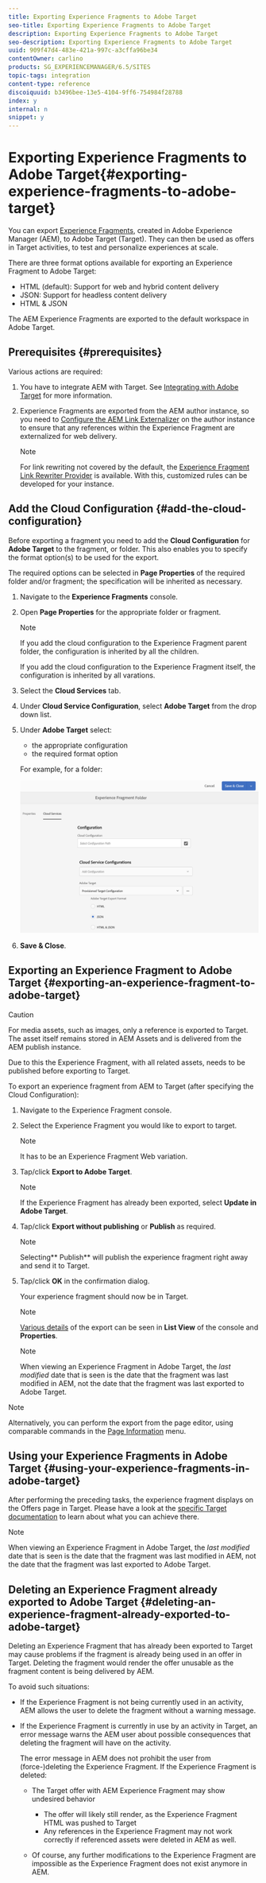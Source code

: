 ```yaml
---
title: Exporting Experience Fragments to Adobe Target
seo-title: Exporting Experience Fragments to Adobe Target
description: Exporting Experience Fragments to Adobe Target
seo-description: Exporting Experience Fragments to Adobe Target
uuid: 909f47d4-483e-421a-997c-a3cffa96be34
contentOwner: carlino
products: SG_EXPERIENCEMANAGER/6.5/SITES
topic-tags: integration
content-type: reference
discoiquuid: b3496bee-13e5-4104-9ff6-754984f28788
index: y
internal: n
snippet: y
---
```


# Exporting Experience Fragments to Adobe Target{#exporting-experience-fragments-to-adobe-target}

<!--
Comment Type: remark
Last Modified By: Alison Heimoz (aheimoz)
Last Modified Date: 2019-09-04T05:45:58.600-0400
<p>Rename page to "Exporting Experience Fragments to Adobe Target" ?<br /> </p>
-->

<!--
Comment Type: remark
Last Modified By: Alison Heimoz (aheimoz)
Last Modified Date: 2019-09-02T01:08:12.246-0400
<p>2019-08-14</p>
<p>BE CAREFUL ABOUT PUBLISHING THE PAGE - THERE ARE NOW CHANGES FOR 6.5.2.0...and 6.5.3.0</p>
-->

<!--
Comment Type: remark
Last Modified By: Alison Heimoz (aheimoz)
Last Modified Date: 2019-08-28T06:21:38.054-0400
<p>6.5.2.0</p>
-->

<!--
Comment Type: draft

<note type="caution">
<p>Some functionality on this page requires the application of AEM 6.5.2.0.</p>
<p>6.5.2.0:</p>
<ul>
<li>Experience Fragments can be exported to either:
<ul>
<li>the default workspace.</li>
<li>a named workspace, specified in the Cloud Configuration.</li>
</ul> </li>
<li>AEM must be <a href="../../../../6-5/sites/administering/using/integration-ims-adobe-io.md">integrated with Adobe Target using Adobe I/O</a>.</li>
</ul>
<p>AEM 6.5.0.0 and 6.5.1.0:</p>
<ul>
<li>The AEM Experience Fragments are exported into the default workspace of Adobe Target.</li>
<li>AEM must be integrated with Adobe Target according to the instructions under <a href="/6-5/sites/administering/using/target.md">Integrating with Adobe Target</a>.</li>
</ul>
</note>
-->

<!--
Comment Type: remark
Last Modified By: Alison Heimoz (aheimoz)
Last Modified Date: 2019-08-30T06:46:36.731-0400
<p>6.5.3.0</p>
-->

<!--
Comment Type: draft

<note type="caution">
<p>Some functionality on this page requires the application of AEM 6.5.3.0.</p>
<p>6.5.3.0:</p>
<ul>
<li>Externalizer Domains can now be selected.<br /> </li>
</ul>
<p>6.5.2.0:</p>
<ul>
<li>Experience Fragments can be exported to either:
<ul>
<li>the default workspace.</li>
<li>a named workspace, specified in the Cloud Configuration.</li>
</ul> </li>
<li>AEM must be <a href="../../../../6-5/sites/administering/using/integration-ims-adobe-io.md">integrated with Adobe Target using Adobe I/O</a>.</li>
</ul>
<p>AEM 6.5.0.0 and 6.5.1.0:</p>
<ul>
<li>The AEM Experience Fragments are exported into the default workspace of Adobe Target.</li>
<li>AEM must be integrated with Adobe Target according to the instructions under <a href="/6-5/sites/administering/using/target.md">Integrating with Adobe Target</a>.</li>
</ul>
</note>
-->

You can export [Experience Fragments](../../../../6-5/sites/authoring/using/experience-fragments.md), created in Adobe Experience Manager (AEM), to Adobe Target (Target). They can then be used as offers in Target activities, to test and personalize experiences at scale.

There are three format options available for exporting an Experience Fragment to Adobe Target:

* HTML (default): Support for web and hybrid content delivery  
* JSON: Support for headless content delivery  
* HTML & JSON

<!--
Comment Type: remark
Last Modified By: Alison Heimoz (aheimoz)
Last Modified Date: 2019-09-05T02:52:59.853-0400
<p>Remove for 6.5.2.0</p>
-->

The AEM Experience Fragments are exported to the default workspace in Adobe Target.

<!--
Comment Type: remark
Last Modified By: Alison Heimoz (aheimoz)
Last Modified Date: 2019-08-29T02:33:35.782-0400
<p>6.5.2.0</p>
-->

<!--
Comment Type: draft

<p>AEM Experience Fragments can be exported to the default workspace in Adobe Target, or to user-defined workspaces for Adobe Target. This is done via Adobe I/O, for which AEM must be <a href="../../../../6-5/sites/administering/using/integration-ims-adobe-io.md">integrated with Adobe Target using Adobe I/O</a>.</p>
-->

<!--
Comment Type: remark
Last Modified By: Alison Heimoz (aheimoz)
Last Modified Date: 2019-09-17T07:00:52.284-0400
<p>6.5.2.0</p>
-->

<!--
Comment Type: draft

<note type="note">
<p>The Adobe Target workspaces do not exist in Adobe Target itself. They are defined and managed in Adobe IMS (Identity Management System), then selected for usage across solutions using Adobe I/O integrations.</p>
</note>
-->

<!--
Comment Type: remark
Last Modified By: Alison Heimoz (aheimoz)
Last Modified Date: 2019-09-17T07:21:38.419-0400
<p>6.5.2.0</p>
-->

<!--
Comment Type: draft

<note type="note">
<p>Adobe Target workspaces can be used to allow members of an organization (group) to create and manage offers and activities for this organization only; without giving access to other users. For example, country-specific organizations within a global concern.<br /> </p>
</note>
-->

<!--
Comment Type: remark
Last Modified By: Alison Heimoz (aheimoz)
Last Modified Date: 2019-09-02T01:50:45.120-0400
<p>probably not for this page, but the development page - and when the Core Components update on Experience Fragments published<br /> </p>
-->

<!--
Comment Type: draft

<note type="note">
<p>For further information see also:</p>
<ul>
<li><a href="https://www.adobe.io/apis/experiencecloud/target.html">Adobe Target development</a></li>
<li><a href="https://docs.adobe.com/content/help/en/experience-manager-core-components/using/components/experience-fragment.html">Core Components - Experience Fragments</a><br /> </li>
</ul>
</note>
-->

## Prerequisites {#prerequisites}

Various actions are required:

1. You have to integrate AEM with Target. See [Integrating with Adobe Target](/6-5/sites/administering/using/target.md) for more information.

   <!--
   Comment Type: remark
   Last Modified By: Alison Heimoz (aheimoz)
   Last Modified Date: 2019-09-05T02:53:17.410-0400
   <p>Remove for 6.5.2.0</p>
   -->

   <!--
   Comment Type: remark
   Last Modified By: Alison Heimoz (aheimoz)
   Last Modified Date: 2019-08-28T06:21:28.475-0400
   <p>6.5.2.0</p>
   -->

   <!--
   Comment Type: draft

   <p>You have to <a href="../../../../6-5/sites/administering/using/integration-ims-adobe-io.md">integrate AEM with Adobe Target using Adobe I/O</a>.</p>
   -->

1. Experience Fragments are exported from the AEM author instance, so you need to [Configure the AEM Link Externalizer](../../../../6-5/sites/administering/using/target-requirements.md#configuring-the-aem-link-externalizer) on the author instance to ensure that any references within the Experience Fragment are externalized for web delivery.

   >[!NOTE]
   >
   >For link rewriting not covered by the default, the [Experience Fragment Link Rewriter Provider](../../../../6-5/sites/developing/using/experience-fragments.md#the-experience-fragment-link-rewriter-provider-html) is available. With this, customized rules can be developed for your instance.

## Add the Cloud Configuration {#add-the-cloud-configuration}

<!--
Comment Type: remark
Last Modified By: Alison Heimoz (aheimoz)
Last Modified Date: 2019-09-05T02:53:24.530-0400
<p>Remove for 6.5.2.0</p>
-->

Before exporting a fragment you need to add the **Cloud Configuration** for **Adobe Target** to the fragment, or folder. This also enables you to specify the format option(s) to be used for the export.

<!--
Comment Type: remark
Last Modified By: Alison Heimoz (aheimoz)
Last Modified Date: 2019-08-22T06:58:16.571-0400
<p>6.5.2.0</p>
-->

<!--
Comment Type: draft

<p>Before exporting a fragment you need to add the <strong>Cloud Configuration</strong> for <strong>Adobe Target</strong> to the fragment, or folder. This also enables you to:</p>
<ul>
<li>specify the format option(s) to be used for the export</li>
<li>select a Target workspace as destination <br /> </li>
</ul>
-->

<!--
Comment Type: remark
Last Modified By: Alison Heimoz (aheimoz)
Last Modified Date: 2019-08-30T06:48:21.507-0400
<p>6.5.3.0</p>
-->

<!--
Comment Type: draft

<p>Before exporting a fragment you need to add the <strong>Cloud Configuration</strong> for <strong>Adobe Target</strong> to the fragment, or folder. This also enables you to:</p>
<ul>
<li>specify the format option(s) to be used for the export</li>
<li>select a Target workspace as destination <br /> </li>
<li>select an externalizer domain for rewriting references in the Experience Fragment (optional)</li>
</ul>
-->

The required options can be selected in **Page Properties** of the required folder and/or fragment; the specification will be inherited as necessary.

1. Navigate to the **Experience Fragments** console.
1. Open **Page Properties** for the appropriate folder or fragment.

   >[!NOTE]
   >
   >If you add the cloud configuration to the Experience Fragment parent folder, the configuration is inherited by all the children.
   >
   >
   >If you add the cloud configuration to the Experience Fragment itself, the configuration is inherited by all varations.

1. Select the **Cloud Services** tab.  

1. Under **Cloud Service Configuration**, select **Adobe Target** from the drop down list.
1. Under **Adobe Target** select:

   <!--
   Comment Type: remark
   Last Modified By: Alison Heimoz (aheimoz)
   Last Modified Date: 2019-09-05T02:53:42.544-0400
   <p>Remove for 6.5.2.0</p>
   -->

    * the appropriate configuration
    * the required format option

   <!--
   Comment Type: remark
   Last Modified By: Alison Heimoz (aheimoz)
   Last Modified Date: 2019-09-02T01:28:23.783-0400
   <p>there might be a Core Component for XFs coming....</p>
   <p>https://wiki.corp.adobe.com/display/DMSArchitecture/%5BM3%5D+%5BExperience+Fragments%5D+Export+Experience+Fragments+in+JSON+to+Adobe+Target</p>
   <p>This means that the Experience Fragment offer JSON can be customized if needed. The way to do so is to define a custom Experience Fragment component and then annotate how its properties should be exported in the component Sling Model. <br /> </p>
   -->

   <!--
   Comment Type: remark
   Last Modified By: Alison Heimoz (aheimoz)
   Last Modified Date: 2019-09-02T02:11:47.473-0400
   <p>XF CC see:</p>
   <ul>
   <li><a href="https://jira.corp.adobe.com/browse/CQDOC-14840" title="https://jira.corp.adobe.com/browse/CQDOC-14840">https://jira.corp.adobe.com/browse/CQDOC-14840</a></li>
   </ul>
   -->

   <!--
   Comment Type: draft

   <note type="note">
   <p>The JSON format of an Experience Fragment offer can be customized. To do this define a customer Experience Fragment component and then annotate how to export its properties in the component Sling Model.</p>
   <p>See the core component:</p>
   <ul>
   <li><a href="https://docs.adobe.com/content/help/en/experience-manager-core-components/using/components/experience-fragment.html">Core Components - Experience Fragments</a><br /> </li>
   </ul>
   </note>
   -->

   <!--
   Comment Type: remark
   Last Modified By: Alison Heimoz (aheimoz)
   Last Modified Date: 2019-08-28T06:35:48.083-0400
   <p>6.5.2.0 </p>
   <ul>
   <li>the externalizer domains field
   <ul>
   <li>was supposed to be in 6.5.1.0, but missed; waiting for confirmation about which SP it will be in</li>
   </ul> </li>
   </ul>
   -->

   <!--
   Comment Type: draft

   <p>Under <strong>Adobe Target</strong> select:</p>
   <ul>
   <li>the appropriate configuration</li>
   <li>the required format option</li>
   <li>an Adobe Target workspace<br /> </li>
   </ul>
   -->

   <!--
   Comment Type: remark
   Last Modified By: Alison Heimoz (aheimoz)
   Last Modified Date: 2019-08-30T06:49:33.240-0400
   <p>6.5.3.0 <br /> </p>
   -->

   <!--
   Comment Type: draft

   <p>Under <strong>Adobe Target</strong> select:</p>
   <ul>
   <li>the appropriate configuration</li>
   <li>the required format option</li>
   <li>an Adobe Target workspace<br /> </li>
   <li>if required - the externalizer domain</li>
   </ul>
   -->

   <!--
   Comment Type: remark
   Last Modified By: Alison Heimoz (aheimoz)
   Last Modified Date: 2019-08-30T07:36:26.812-0400
   <p>6.5.3.0 <br /> </p>
   -->

   <!--
   Comment Type: draft

   <note type="note">
   <p>The externalizer domain is optional. An AEM externalizer is configured when you want the exported content to point to a specific <em>publish</em> domain. For more details see <a href="../../../../6-5/sites/administering/using/target-requirements.md#configuring-the-aem-link-externalizer">Configuring the AEM Link Externalizer</a>.</p>
   </note>
   -->

   For example, for a folder:

   <!--
   Comment Type: remark
   Last Modified By: Alison Heimoz (aheimoz)
   Last Modified Date: 2019-09-05T02:54:36.045-0400
   <p>Remove for 6.5.2.0</p>
   -->

   ![](assets/xf-target-02-b.png) 

   <!--
   Comment Type: remark
   Last Modified By: Alison Heimoz (aheimoz)
   Last Modified Date: 2019-09-02T02:36:36.300-0400
   <p>6.5.2.0</p>
   <p>screenshot taken with 6.6 L10</p>
   -->

   <!--
   Comment Type: draft

   <img imagerotate="0" src="assets/xf-target-integration-01-b.png" />
   -->

   <!--
   Comment Type: remark
   Last Modified By: Alison Heimoz (aheimoz)
   Last Modified Date: 2019-08-30T06:58:23.155-0400
   <p>6.5.3.0 <br /> </p>
   <p>OK - here's an image from 6.6. L10<br /> </p>
   -->

   <!--
   Comment Type: draft

   <img imagerotate="0" src="assets/xf-target-integration-01.png" />
   -->

1. **Save & Close**.

## Exporting an Experience Fragment to Adobe Target {#exporting-an-experience-fragment-to-adobe-target}

<!--
Comment Type: remark
Last Modified By: Mathias Siegel (msiegel)
Last Modified Date: 2019-08-28T12:58:25.554-0400
<p>6.5.2.0 - any changes needed here?</p>
<p>(msiegel) no, this should be unchanged</p>
-->

>[!CAUTION]
>
>For media assets, such as images, only a reference is exported to Target. The asset itself remains stored in AEM Assets and is delivered from the AEM publish instance.
>
>Due to this the Experience Fragment, with all related assets, needs to be published before exporting to Target.

To export an experience fragment from AEM to Target (after specifying the Cloud Configuration):

1. Navigate to the Experience Fragment console.
1. Select the Experience Fragment you would like to export to target.

   >[!NOTE]
   >
   >It has to be an Experience Fragment Web variation.

1. Tap/click **Export to Adobe Target**.

   >[!NOTE]
   >
   >If the Experience Fragment has already been exported, select **Update in Adobe Target**.

1. Tap/click **Export without publishing** or **Publish** as required.

   >[!NOTE]
   >
   >Selecting** Publish** will publish the experience fragment right away and send it to Target.

1. Tap/click **OK** in the confirmation dialog.

   Your experience fragment should now be in Target.

   >[!NOTE]
   >
   >[Various details](../../../../6-5/sites/authoring/using/experience-fragments.md#details-of-your-experience-fragment) of the export can be seen in **List View** of the console and **Properties**.

   >[!NOTE]
   >
   >When viewing an Experience Fragment in Adobe Target, the *last modified* date that is seen is the date that the fragment was last modified in AEM, not the date that the fragment was last exported to Adobe Target.

>[!NOTE]
>
>Alternatively, you can perform the export from the page editor, using comparable commands in the [Page Information](../../../../6-5/sites/authoring/using/author-environment-tools.md#page-information) menu.

## Using your Experience Fragments in Adobe Target {#using-your-experience-fragments-in-adobe-target}

<!--
Comment Type: remark
Last Modified By: Mathias Siegel (msiegel)
Last Modified Date: 2019-08-28T13:00:32.658-0400
<p>6.5.2.0 - any changes needed here?</p>
<p>(msiegel) - no, this should be unchanged </p>
-->

After performing the preceding tasks, the experience fragment displays on the Offers page in Target. Please have a look at the [specific Target documentation](https://experiencecloud.adobe.com/resources/help/en_US/target/target/aem-experience-fragments.html) to learn about what you can achieve there.

>[!NOTE]
>
>When viewing an Experience Fragment in Adobe Target, the *last modified* date that is seen is the date that the fragment was last modified in AEM, not the date that the fragment was last exported to Adobe Target.

## Deleting an Experience Fragment already exported to Adobe Target {#deleting-an-experience-fragment-already-exported-to-adobe-target}

<!--
Comment Type: remark
Last Modified By: Mathias Siegel (msiegel)
Last Modified Date: 2019-08-28T13:01:10.923-0400
<p>6.5.2.0 - any changes needed here?</p>
<p>(msiegel) - no, this should be unchanged</p>
-->

Deleting an Experience Fragment that has already been exported to Target may cause problems if the fragment is already being used in an offer in Target. Deleting the fragment would render the offer unusable as the fragment content is being delivered by AEM.

To avoid such situations:

* If the Experience Fragment is not being currently used in an activity, AEM allows the user to delete the fragment without a warning message.
* If the Experience Fragment is currently in use by an activity in Target, an error message warns the AEM user about possible consequences that deleting the fragment will have on the activity.

  The error message in AEM does not prohibit the user from (force-)deleting the Experience Fragment. If the Experience Fragment is deleted:

    * The Target offer with AEM Experience Fragment may show undesired behavior

        * The offer will likely still render, as the Experience Fragment HTML was pushed to Target
        * Any references in the Experience Fragment may not work correctly if referenced assets were deleted in AEM as well.

    * Of course, any further modifications to the Experience Fragment are impossible as the Experience Fragment does not exist anymore in AEM.

